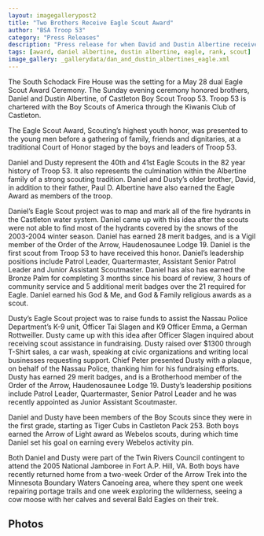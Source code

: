 ```yaml
--- 
layout: imagegallerypost2
title: "Two Brothers Receive Eagle Scout Award"
author: "BSA Troop 53"
category: "Press Releases"
description: "Press release for when David and Dustin Albertine received their Eagle Scout ranks."
tags: [award, daniel albertine, dustin albertine, eagle, rank, scout]
image_gallery: _gallerydata/dan_and_dustin_albertines_eagle.xml
---
```


The South Schodack Fire House was the setting for a May 28 dual Eagle Scout Award Ceremony.  The Sunday evening ceremony honored brothers, Daniel and Dustin Albertine, of Castleton Boy Scout Troop 53.  Troop 53 is chartered with the Boy Scouts of America through the Kiwanis Club of Castleton.

The Eagle Scout Award, Scouting’s highest youth honor, was presented to the young men before a gathering of family, friends and dignitaries, at a traditional Court of Honor staged by the boys and leaders of Troop 53.

Daniel and Dusty represent the 40th and 41st Eagle Scouts in the 82 year history of Troop 53. It also represents the culmination within the Albertine family of a strong scouting tradition. Daniel and Dusty’s older brother, David, in addition to their father, Paul D. Albertine have also earned the Eagle Award as members of the troop.

Daniel’s Eagle Scout project was to map and mark all of the fire hydrants in the Castleton water system.  Daniel came up with this idea after the scouts were not able to find most of the hydrants covered by the snows of the 2003-2004 winter season.  Daniel has earned 28 merit badges, and is a Vigil member of the Order of the Arrow, Haudenosaunee Lodge 19.  Daniel is the first scout from Troop 53 to have received this honor.  Daniel’s leadership positions include Patrol Leader, Quartermaster, Assistant Senior Patrol Leader and Junior Assistant Scoutmaster.  Daniel has also has earned the Bronze Palm for completing 3 months since his board of review, 3 hours of community service and 5 additional merit badges over the 21 required for Eagle.  Daniel earned his God & Me, and God & Family religious awards as a scout.

Dusty’s Eagle Scout project was to raise funds to assist the Nassau Police Department’s K-9 unit, Officer Tai Slagen and K9 Officer Emma, a German Rottweiller.  Dusty came up with this idea after Officer Slagen inquired about receiving scout assistance in fundraising.  Dusty raised over $1300 through T-Shirt sales, a car wash, speaking at civic organizations and writing local businesses requesting support.  Chief Peter presented Dusty with a plaque, on behalf of the Nassau Police, thanking him for his fundraising efforts.  Dusty has earned 29 merit badges, and is a Brotherhood member of the Order of the Arrow, Haudenosaunee Lodge 19.  Dusty’s leadership positions include Patrol Leader, Quartermaster, Senior Patrol Leader and he was recently appointed as Junior Assistant Scoutmaster.

Daniel and Dusty have been members of the Boy Scouts since they were in the first grade, starting as Tiger Cubs in Castleton Pack 253. Both boys earned the Arrow of Light award as Webelos scouts, during which time Daniel set his goal on earning every Webelos activity pin.

Both Daniel and Dusty were part of the Twin Rivers Council contingent to attend the 2005 National Jamboree in Fort A.P. Hill, VA.  Both boys have recently returned home from a two-week Order of the Arrow Trek into the Minnesota Boundary Waters Canoeing area, where they spent one week repairing portage trails and one week exploring the wilderness, seeing a cow moose with her calves and several Bald Eagles on their trek.

## Photos
